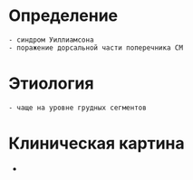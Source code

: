 # Определение
	- синдром Уиллиамсона
	- поражение дорсальной части поперечника СМ
# Этиология
	- чаще на уровне грудных сегментов
# Клиническая картина
-